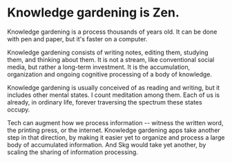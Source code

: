 # Knowledge gardening is Zen.
Knowledge gardening is a process thousands of years old. It can be done with pen and paper, but it's faster on a computer.

Knowledge gardening consists of writing notes, editing them, studying them, and thinking about them. It is not a stream, like conventional social media, but rather a long-term investment. It is the accumulation, organization and ongoing cognitive processing of a body of knowledge.

Knowledge gardening is usually conceived of as reading and writing, but it includes other mental states. I count meditation among them. Each of us is already, in ordinary life, forever traversing the spectrum these states occupy.

Tech can augment how we process information -- witness the written word, the printing press, or the internet. Knowledge gardening apps take another step in that direction, by making it easier yet to organize and process a large body of accumulated information. And Skg would take yet another, by scaling the sharing of information processing.
